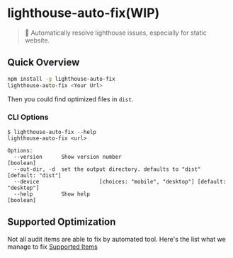 # lighthouse-auto-fix(WIP)
> 🚀 Automatically resolve lighthouse issues, especially for static website.

## Quick Overview

```sh
npm install -g lighthouse-auto-fix
lighthouse-auto-fix <Your Url>
```
Then you could find optimized files in `dist`.

### CLI Options
```
$ lighthouse-auto-fix --help
lighthouse-auto-fix <url>

Options:
  --version      Show version number                                   [boolean]
  --out-dir, -d  set the output directory. defaults to "dist"  [default: "dist"]
  --device                   [choices: "mobile", "desktop"] [default: "desktop"]
  --help         Show help                                             [boolean]
```

## Supported Optimization

Not all audit items are able to fix by automated tool. Here's the list what we manage to fix [Supported Items](/docs/supported-audit-items.md) 
